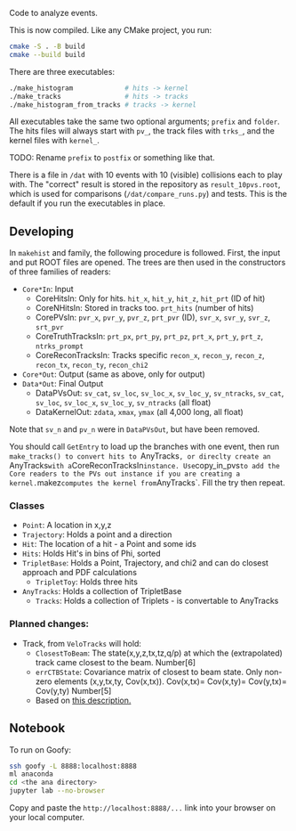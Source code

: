 Code to analyze events.

This is now compiled. Like any CMake project, you run:

```bash
cmake -S . -B build
cmake --build build
```

There are three executables:

```bash
./make_histogram             # hits -> kernel
./make_tracks                # hits -> tracks
./make_histogram_from_tracks # tracks -> kernel
```

All executables take the same two optional arguments; `prefix` and `folder`. The hits files will always start with `pv_`, the track files with `trks_`, and the kernel files with `kernel_`.

TODO: Rename `prefix` to `postfix` or something like that.

There is a file in `/dat` with 10 events with 10 (visible) collisions each to play with. The "correct" result is stored in the repository as `result_10pvs.root`, which is used for comparisons (`/dat/compare_runs.py`) and tests. This is the default if you run the executables in place.


## Developing

In `makehist` and family, the following procedure is followed. First, the input and put ROOT files are opened. The trees are then used in the constructors of three families of readers:

* `Core*In`: Input
    * CoreHitsIn: Only for hits. `hit_x`, `hit_y`, `hit_z`, `hit_prt` (ID of hit)
    * CoreNHitsIn: Stored in tracks too. `prt_hits` (number of hits)
    * CorePVsIn: `pvr_x`, `pvr_y`, `pvr_z`, `prt_pvr` (ID), `svr_x`, `svr_y`, `svr_z`, `srt_pvr`
    * CoreTruthTracksIn: `prt_px`, `prt_py`, `prt_pz`, `prt_x`, `prt_y`, `prt_z`, `ntrks_prompt`
    * CoreReconTracksIn: Tracks specific `recon_x`, `recon_y`, `recon_z`, `recon_tx`, `recon_ty`, `recon_chi2`
* `Core*Out`: Output (same as above, only for output)
* `Data*Out`: Final Output
    * DataPVsOut: `sv_cat`, `sv_loc`, `sv_loc_x`, `sv_loc_y`, `sv_ntracks`, `sv_cat`, `sv_loc`, `sv_loc_x`, `sv_loc_y`, `sv_ntracks`  (all float)
    * DataKernelOut: `zdata`, `xmax`, `ymax` (all 4,000 long, all float)

Note that `sv_n` and `pv_n` were in `DataPVsOut`, but have been removed.

You should call `GetEntry` to load up the branches with one event, then run `make_tracks() to convert hits to `AnyTracks`, or direclty create an `AnyTracks` with a `CoreReconTracksIn` instance. Use `copy_in_pvs` to add the Core readers to the PVs out instance if you are creating a kernel. `makez` computes the kernel from `AnyTracks`. Fill the try then repeat.


### Classes

* `Point`: A location in x,y,z
* `Trajectory`: Holds a point and a direction
* `Hit`: The location of a hit - a Point and some ids
* `Hits`: Holds Hit's in bins of Phi, sorted
* `TripletBase`: Holds a Point, Trajectory, and chi2 and can do closest approach and PDF calculations
    * `TripletToy`: Holds three hits
* `AnyTracks`: Holds a collection of TripletBase
    * `Tracks`: Holds a collection of Triplets - is convertable to AnyTracks



### Planned changes:

* Track, from `VeloTracks` will hold:
    - `ClosestToBeam`: The state(x,y,z,tx,tz,q/p) at which the (extrapolated) track came closest to the beam. Number\[6\]
    - `errCTBState`: Covariance matrix of closest to beam state. Only non-zero elements (x,y,tx,ty, Cov(x,tx)). Cov(x,tx)= Cov(x,ty)= Cov(y,tx)= Cov(y,ty) Number\[5\]
    - Based on [this description.](https://gitlab.cern.ch/BCForward/RAPID-data/blob/master/Event_format.md)


## Notebook

To run on Goofy:

```bash
ssh goofy -L 8888:localhost:8888
ml anaconda
cd <the ana directory>
jupyter lab --no-browser
```

Copy and paste the `http://localhost:8888/...` link into your browser on your local computer.

